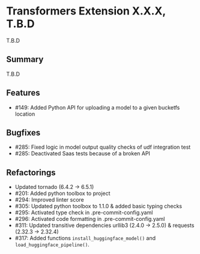 # Transformers Extension X.X.X, T.B.D

T.B.D

## Summary

T.B.D

## Features

* #149: Added Python API for uploading a model to a given bucketfs location

## Bugfixes

* #285: Fixed logic in model output quality checks of udf integration test
* #285: Deactivated Saas tests because of a broken API

## Refactorings

* Updated  tornado (6.4.2 -> 6.5.1)
* #201: Added python toolbox to project
* #294: Improved linter score
* #305: Updated python toolbox to 1.1.0 & added basic typing checks
* #295: Activated type check in .pre-commit-config.yaml
* #296: Activated code formatting in .pre-commit-config.yaml
* #311: Updated transitive dependencies urllib3 (2.4.0 -> 2.5.0) & requests (2.32.3 -> 2.32.4)
* #317: Added functions `install_huggingface_model()` and `load_huggingface_pipeline()`.
